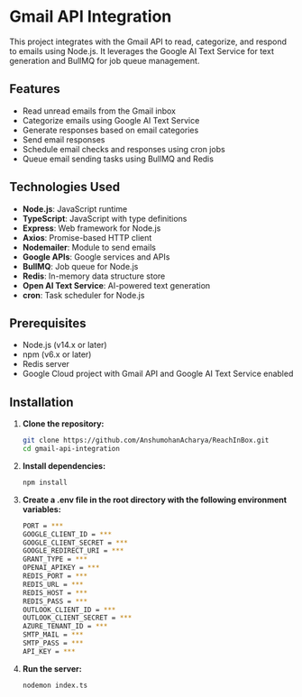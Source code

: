 # Gmail API Integration

This project integrates with the Gmail API to read, categorize, and respond to emails using Node.js. It leverages the Google AI Text Service for text generation and BullMQ for job queue management. 

## Features

- Read unread emails from the Gmail inbox
- Categorize emails using Google AI Text Service
- Generate responses based on email categories
- Send email responses
- Schedule email checks and responses using cron jobs
- Queue email sending tasks using BullMQ and Redis

## Technologies Used

- **Node.js**: JavaScript runtime
- **TypeScript**: JavaScript with type definitions
- **Express**: Web framework for Node.js
- **Axios**: Promise-based HTTP client
- **Nodemailer**: Module to send emails
- **Google APIs**: Google services and APIs
- **BullMQ**: Job queue for Node.js
- **Redis**: In-memory data structure store
- **Open AI Text Service**: AI-powered text generation
- **cron**: Task scheduler for Node.js

## Prerequisites

- Node.js (v14.x or later)
- npm (v6.x or later)
- Redis server
- Google Cloud project with Gmail API and Google AI Text Service enabled

## Installation

1. **Clone the repository:**

   ```bash
   git clone https://github.com/AnshumohanAcharya/ReachInBox.git
   cd gmail-api-integration
   ```

2. **Install dependencies:**

   ```bash
   npm install
   ```

3. **Create a .env file in the root directory with the following environment variables:**

    ```bash
    PORT = ***
    GOOGLE_CLIENT_ID = ***
    GOOGLE_CLIENT_SECRET = ***
    GOOGLE_REDIRECT_URI = ***
    GRANT_TYPE = ***
    OPENAI_APIKEY = ***
    REDIS_PORT = ***
    REDIS_URL = ***
    REDIS_HOST = ***
    REDIS_PASS = ***
    OUTLOOK_CLIENT_ID = ***
    OUTLOOK_CLIENT_SECRET = ***
    AZURE_TENANT_ID = ***
    SMTP_MAIL = ***
    SMTP_PASS = ***
    API_KEY = ***
    ```

4. **Run the server:**

   ```bash
   nodemon index.ts
   ```   